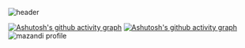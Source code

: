 
![header](https://capsule-render.vercel.app/api?type=waving&color=random&height=200&section=header&text=Kim%20YeJi&fontSize=90)

[![Ashutosh's github activity graph](https://github-readme-activity-graph.vercel.app/graph?username=yejively&custom_title=This%20is%20a%20title&hide_border=true)](https://github.com/yejively/github-readme-activity-graph)
[![Ashutosh's github activity graph](https://github-readme-activity-graph.vercel.app/graph?username=ashutosh00710&bg_color=fffff0&color=708090&line=24292e&point=24292e&area=true&hide_border=true)](https://github.com/ashutosh00710/github-readme-activity-graph)
![mazandi profile](http://mazandi.herokuapp.com/api?handle=pichulia)

<!--
**yejively/yejively** is a ✨ _special_ ✨ repository because its `README.md` (this file) appears on your GitHub profile.

Here are some ideas to get you started:

- 🔭 I’m currently working on ...
- 🌱 I’m currently learning ...
- 👯 I’m looking to collaborate on ...
- 🤔 I’m looking for help with ...
- 💬 Ask me about ...
- 📫 How to reach me: ...
- 😄 Pronouns: ...
- ⚡ Fun fact: ...
-->
